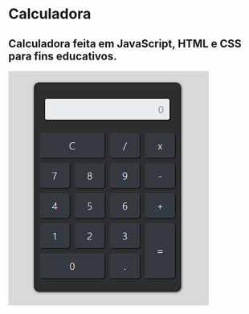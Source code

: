 # Calculadora
## Calculadora feita em JavaScript, HTML e CSS para fins educativos.

![Screenshot calculadora](https://github.com/teuspersi/Calculadora/blob/main/screenshot-calc.png)

